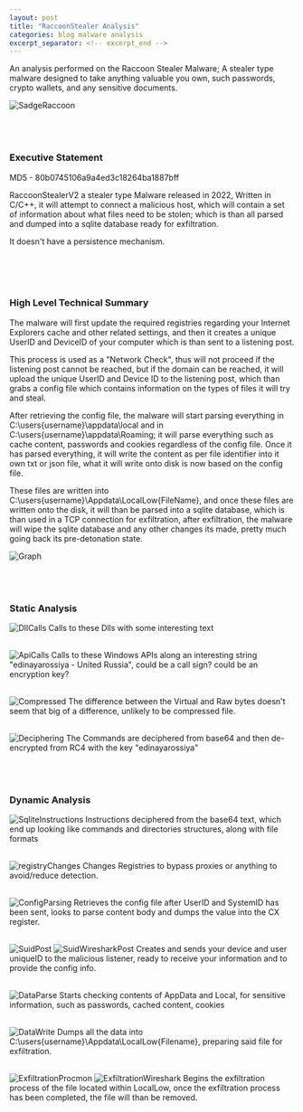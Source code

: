 ```yaml
---
layout: post
title: "RaccoonStealer Analysis"
categories: blog malware analysis
excerpt_separator: <!-- excerpt_end -->
---
```

<!-- excerpt_start -->
An analysis performed on the Raccoon Stealer Malware; A stealer type malware designed to take anything valuable you own, such passwords,
crypto wallets, and any sensitive documents. 
<!-- excerpt_end -->

![SadgeRaccoon](/images/RaccoonStealerv2/SadgeRat.jpeg)
<br>
<br>
<br>
<br>

### Executive Statement 
MD5 - 80b0745106a9a4ed3c18264ba1887bff

RaccoonStealerV2 a stealer type Malware released in 2022, Written in C/C++, it will attempt to connect a malicious host, which will contain a set of 
information about what files need to be stolen; which is than all parsed and dumped into a sqlite database ready for exfiltration. 

It doesn't have a persistence mechanism.
<br>
<br>
<br>
<br>
<br>

### High Level Technical Summary
The malware will first update the required registries regarding your Internet Explorers cache and other related settings, 
and then it creates a unique UserID and DeviceID of your computer which is than sent to a listening post.

This process is used as a "Network Check", thus will not proceed if the listening post cannot be reached, but if the domain can be reached, it will upload the unique UserID and Device ID
to the listening post, which than grabs a config file which contains information on the types of files it will try and steal.

After retrieving the config file, the malware will start parsing everything in C:\users\{username}\appdata\local and in C:\users\{username}\appdata\Roaming; it will
parse everything such as cache content, passwords and cookies regardless of the config file. Once it has parsed everything, it will write the content as per file identifier into it 
own txt or json file, what it will write onto disk is now based on the config file.

These files are written into C:\users\{username}\Appdata\LocalLow\{FileName}, and once these files are written onto the disk, it will than be parsed into a sqlite database, which is than used 
in a TCP connection for exfiltration, after exfiltration, the malware will wipe the sqlite database and any other changes its made, pretty much going back its pre-detonation state.
<br>

![Graph](/images/RaccoonStealerv2/Graphing.jpeg)
<br>
<br>
<br>
<br>


### Static Analysis
![DllCalls](/images/RaccoonStealerv2/DllCalls.png)
Calls to these Dlls with some interesting text
<br>
<br>

![ApiCalls](/images/RaccoonStealerv2/APIcalls.png)
Calls to these Windows APIs along an interesting string "edinayarossiya - United Russia", could be a call sign? could be an encryption key?
<br>
<br>

![Compressed](/images/RaccoonStealerv2/RawVSVirtual.png)
The difference between the Virtual and Raw bytes doesn't seem that big of a difference, unlikely to be compressed file.
<br>
<br>

![Deciphering](/images/RaccoonStealerv2/Base64EncryptedTaskDecryption.png)
The Commands are deciphered from base64 and then de-encrypted from RC4 with the key "edinayarossiya"
<br>
<br>
<br>
<br>

### Dynamic Analysis
![SqliteInstructions](/images/RaccoonStealerv2/SqliteInstructions.png)
Instructions deciphered from the base64 text, which end up looking like commands and directories structures, along with file formats
<br>
<br>

![registryChanges](/images/RaccoonStealerv2/Registryedit.png)
Changes Registries to bypass proxies or anything to avoid/reduce detection.
<br>
<br>

![ConfigParsing](/images/RaccoonStealerv2/ConfigParsing.png)
Retrieves the config file after UserID and SystemID has been sent, looks to parse content body and dumps the value into the CX register.
<br>
<br>

![SuidPost](/images/RaccoonStealerv2/SuidandUserid.png)
![SuidWiresharkPost](/images/RaccoonStealerv2/wiresharkinitialtcp.png)
Creates and sends your device and user uniqueID to the malicious listener, ready to receive your information and to provide the config info.
<br>
<br>

![DataParse](/images/RaccoonStealerv2/QueryAppdata.png)
Starts checking contents of AppData and Local, for sensitive information, such as passwords, cached content, cookies
<br>
<br>

![DataWrite](/images/RaccoonStealerv2/DataDump.png)
Dumps all the data into C:\users\{username}\Appdata\LocalLow\{Filename}, preparing said file for exfiltration.
<br>
<br>

![ExfiltrationProcmon](/images/RaccoonStealerv2/exfiltrationonprocmon.png)
![ExfiltrationWireshark](/images/RaccoonStealerv2/Exfiltration.png)
Begins the exfiltration process of the file located within LocalLow, once the exfiltration process has been completed, the 
file will than be removed.

